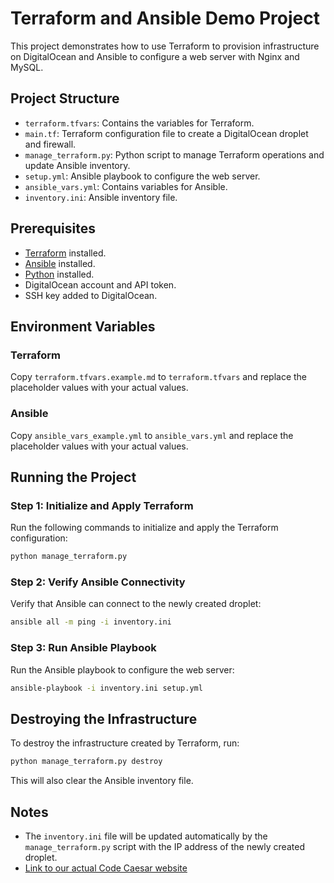 # Terraform and Ansible Demo Project

This project demonstrates how to use Terraform to provision infrastructure on DigitalOcean and Ansible to configure a web server with Nginx and MySQL.

## Project Structure

- `terraform.tfvars`: Contains the variables for Terraform.
- `main.tf`: Terraform configuration file to create a DigitalOcean droplet and firewall.
- `manage_terraform.py`: Python script to manage Terraform operations and update Ansible inventory.
- `setup.yml`: Ansible playbook to configure the web server.
- `ansible_vars.yml`: Contains variables for Ansible.
- `inventory.ini`: Ansible inventory file.

## Prerequisites

- [Terraform](https://www.terraform.io/downloads.html) installed.
- [Ansible](https://docs.ansible.com/ansible/latest/installation_guide/intro_installation.html) installed.
- [Python](https://www.python.org/downloads/) installed.
- DigitalOcean account and API token.
- SSH key added to DigitalOcean.

## Environment Variables

### Terraform

Copy `terraform.tfvars.example.md` to `terraform.tfvars` and replace the placeholder values with your actual values.

### Ansible

Copy `ansible_vars_example.yml` to `ansible_vars.yml` and replace the placeholder values with your actual values.

## Running the Project

### Step 1: Initialize and Apply Terraform

Run the following commands to initialize and apply the Terraform configuration:

```sh
python manage_terraform.py
```

### Step 2: Verify Ansible Connectivity

Verify that Ansible can connect to the newly created droplet:

```sh
ansible all -m ping -i inventory.ini
```

### Step 3: Run Ansible Playbook

Run the Ansible playbook to configure the web server:

```sh
ansible-playbook -i inventory.ini setup.yml
```

## Destroying the Infrastructure

To destroy the infrastructure created by Terraform, run:

```sh
python manage_terraform.py destroy
```

This will also clear the Ansible inventory file.

## Notes

- The `inventory.ini` file will be updated automatically by the `manage_terraform.py` script with the IP address of the newly created droplet.
- [Link to our actual Code Caesar website](http://www.code-caesar.com)